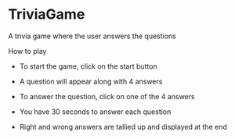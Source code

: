 # TriviaGame
A trivia game where the user answers the questions

How to play

* To start the game, click on the start button

* A question will appear along with 4 answers

* To answer the question, click on one of the 4 answers

* You have 30 seconds to answer each question

* Right and wrong answers are tallied up and displayed at the end

